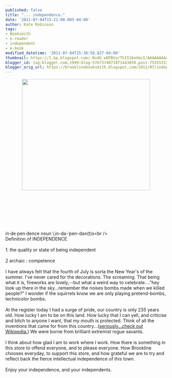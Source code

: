 ```yaml
---
published: false
title: "... independence."
date: '2011-07-04T15:21:00.005-04:00'
author: Kate Robinson
tags:
- Booksmith
- e-reader
- independent
- e-book
modified_datetime: '2011-07-04T15:38:58.827-04:00'
thumbnail: https://1.bp.blogspot.com/-NvdG_wOFBto/ThIS16oVmcI/AAAAAAAAATE/VSTTMiv9lCo/s72-c/fireworks-photos-128.jpg
blogger_id: tag:blogger.com,1999:blog-5767374071871443859.post-7535533279094010174
blogger_orig_url: https://brooklinebooksmith.blogspot.com/2011/07/independence.html
---
```


<a href="https://1.bp.blogspot.com/-NvdG_wOFBto/ThIS16oVmcI/AAAAAAAAATE/VSTTMiv9lCo/s1600/fireworks-photos-128.jpg"><img style="TEXT-ALIGN: center; MARGIN: 0px auto 10px; WIDTH: 400px; DISPLAY: block; HEIGHT: 347px; CURSOR: hand" id="BLOGGER_PHOTO_ID_5625579602019981762" border="0" alt="" src="https://1.bp.blogspot.com/-NvdG_wOFBto/ThIS16oVmcI/AAAAAAAAATE/VSTTMiv9lCo/s400/fireworks-photos-128.jpg" /></a><br /><br /><br /><div></div><br /><br /><br />in·<span id="SPELLING_ERROR_0" class="blsp-spelling-error">de</span>·pen·<span id="SPELLING_ERROR_1" class="blsp-spelling-error">dence</span> noun \ˌin-də-ˈpen-dən(t)s\<br /><br />Definition of INDEPENDENCE<br /><br />1: the quality or state of being independent<br /><br />2 archaic : competence<br /><br />I have always felt that the fourth of July is sorta the New Year's of the summer. I've never cared for the decorations. The screaming. That being what it is, fireworks are lovely,--but what a weird way to celebrate...."hey look up there in the sky...remember the noises bombs made when we killed people?" I wonder if the squirrels know we are only playing pretend-bombs, technicolor bombs.<br /><br />At the register today I had a surge of pride, our country is only 235 years old. How lucky I am to be on this land. How lucky that I can yell, and criticise and bitch to anyone I want, that my mouth is protected. Think of all the inventions that came for from this country...(<a href="https://en.wikipedia.org/wiki/Timeline_of_United_States_inventions">seriously...check out <span id="SPELLING_ERROR_2" class="blsp-spelling-error">Wikipedia</span>.</a>) We were borne from brilliant extremist rogue savants.<br /><br />I think about how glad I am to work where I work. How there is something in this store to offend everyone, and to please everyone. How <span id="SPELLING_ERROR_3" class="blsp-spelling-error">Brookline</span> chooses everyday, to support this store, and how grateful we are to try and reflect back the fierce intellectual independence of this town.<br /><br />Enjoy your independence, and your independents.